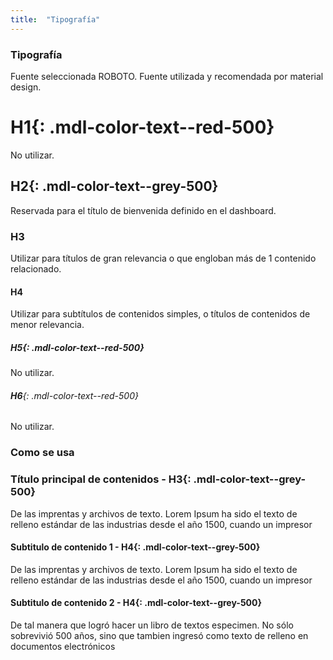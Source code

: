 ```yaml
---
title:  "Tipografía"
---
```

### Tipografía
Fuente seleccionada ROBOTO. Fuente utilizada y recomendada por material design.
# **H1**{: .mdl-color-text--red-500}
No utilizar.
## **H2**{: .mdl-color-text--grey-500}
Reservada para el título de bienvenida definido en el dashboard.
### H3
Utilizar para títulos de gran relevancia o que engloban más de 1 contenido relacionado.
#### H4
Utilizar para subtítulos de contenidos simples, o títulos de contenidos de menor relevancia.
##### **H5**{: .mdl-color-text--red-500}
No utilizar.
###### **H6**{: .mdl-color-text--red-500}
No utilizar.
### Como se usa
### **Título principal de contenidos - H3**{: .mdl-color-text--grey-500}
De las imprentas y archivos de texto. Lorem Ipsum ha sido el texto de relleno estándar de las industrias desde el año 1500, cuando un impresor
#### **Subtitulo de contenido 1 - H4**{: .mdl-color-text--grey-500}
De las imprentas y archivos de texto. Lorem Ipsum ha sido el texto de relleno estándar de las industrias desde el año 1500, cuando un impresor
#### **Subtitulo de contenido 2 - H4**{: .mdl-color-text--grey-500}
De tal manera que logró hacer un libro de textos especimen. No sólo sobrevivió 500 años, sino que tambien ingresó como texto de relleno en documentos electrónicos
